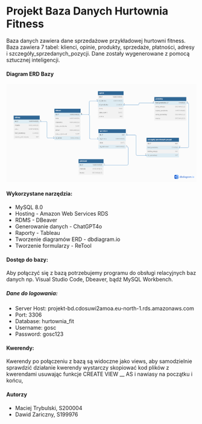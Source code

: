 # Projekt Baza Danych Hurtownia Fitness
Baza danych zawiera dane sprzedażowe przykładowej hurtowni fitness. Baza zawiera 7 tabel: klienci, opinie, produkty, sprzedaże, płatności, adresy i szczegóły_sprzedanych_pozycji. Dane zostały wygenerowane z pomocą sztucznej inteligencji.
#### Diagram ERD Bazy
![alt text](https://github.com/Bjaly/Projekt_BD/blob/main/Diagram_ERD.png?raw=true)
#### Wykorzystane narzędzia:
  * MySQL 8.0
  * Hosting - Amazon Web Services RDS
  * RDMS - DBeaver    
  * Generowanie danych - ChatGPT4o
  * Raporty - Tableau
  * Tworzenie diagramów ERD - dbdiagram.io
  * Tworzenie formularzy - ReTool

#### Dostęp do bazy:
 Aby połączyć się z bazą potrzebujemy programu do obsługi relacyjnych baz danych np. Visual Studio Code, Dbeaver, bądź  MySQL Workbench.  
  ##### Dane do logowania:
   * Server Host:   projekt-bd.cdosuwi2amoa.eu-north-1.rds.amazonaws.com
   * Port: 3306
   * Database: hurtownia_fit
   * Username: gosc
   * Password: gosc123

#### Kwerendy:
Kwerendy po połączeniu z bazą są widoczne jako views, aby samodzielnie sprawdzić działanie kwerendy wystarczy skopiować kod plików z kwerendami usuwając funkcje CREATE VIEW __ AS i nawiasy na początku i końcu,

#### Autorzy
 * Maciej Trybulski, S200004
 * Dawid Zariczny, S199976
